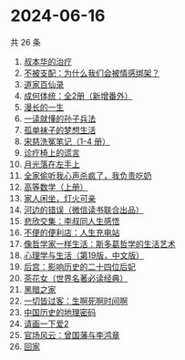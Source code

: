 # 2024-06-16

共 26 条

<!-- BEGIN WEREAD -->
<!-- 最后更新时间 2024-06-16 13:01:05 +0800 -->
1. [叔本华的治疗](https://weread.qq.com/web/bookDetail/3fc3291072937a1c3fcc453)
1. [不被支配：为什么我们会被情感绑架？](https://weread.qq.com/web/bookDetail/2c132990813ab8eb0g0100e3)
1. [道家百仙录](https://weread.qq.com/web/bookDetail/c42324c0813ab763ag018ab3)
1. [成何体统：全2册（新增番外）](https://weread.qq.com/web/bookDetail/e19325a0813ab6fefg010a1c)
1. [漫长的一生](https://weread.qq.com/web/bookDetail/fe332ec0813ab8eabg0176c4)
1. [一读就懂的孙子兵法](https://weread.qq.com/web/bookDetail/500327c0813ab8bb3g01417a)
1. [孤单袜子的梦想生活](https://weread.qq.com/web/bookDetail/20332f60813ab8e82g013db5)
1. [宋慈洗冤笔记（1-4 册）](https://weread.qq.com/web/bookDetail/bea326d0813ab7fcag016618)
1. [诊疗椅上的谎言](https://weread.qq.com/web/bookDetail/57e32d005d14b257e5953c5)
1. [月光落在左手上](https://weread.qq.com/web/bookDetail/5a332920813ab70afg017e9b)
1. [全家偷听我心声杀疯了，我负责吃奶](https://weread.qq.com/web/bookDetail/3d232a10813ab8eafg01768b)
1. [高等数学（上册）](https://weread.qq.com/web/bookDetail/f783265071eaca4bf7877c5)
1. [家人闲坐，灯火可亲](https://weread.qq.com/web/bookDetail/10c320a071db56db10cbf8c)
1. [河边的错误（微信读书联合出品）](https://weread.qq.com/web/bookDetail/e7f32350813ab8475g0126a1)
1. [悲欣交集：李叔同人生感悟](https://weread.qq.com/web/bookDetail/51f322c0813ab8e8ag013db9)
1. [不便的便利店：人生充电站](https://weread.qq.com/web/bookDetail/42232750813ab8e30g019aa3)
1. [像哲学家一样生活：斯多葛哲学的生活艺术](https://weread.qq.com/web/bookDetail/3c6329107163d4243c6b6d1)
1. [心理学与生活（第19版，中文版）](https://weread.qq.com/web/bookDetail/a6c32000813ab6c04g013ced)
1. [后宫：影响历史的二十四位后妃](https://weread.qq.com/web/bookDetail/50132750813ab8d3bg010bf8)
1. [茶花女（世界名著必读经典）](https://weread.qq.com/web/bookDetail/f08329205de51bf0876a8f0)
1. [黑暗之家](https://weread.qq.com/web/bookDetail/b5a321b0813ab83e8g0113fa)
1. [一切皆过客：生啊死啊时间啊](https://weread.qq.com/web/bookDetail/61732f90813ab8e15g0107e7)
1. [中国历史的地理密码](https://weread.qq.com/web/bookDetail/94f32730813ab859cg017e26)
1. [请画一下爱2](https://weread.qq.com/web/bookDetail/64332740813ab8c3dg013f89)
1. [官场风云：曾国藩与李鸿章](https://weread.qq.com/web/bookDetail/84432440813ab8dc1g018c93)
1. [回家](https://weread.qq.com/web/bookDetail/d0432270813ab7696g010a9d)
<!-- END WEREAD -->